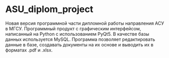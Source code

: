 # ASU_diplom_project
Новая версия программной части дипломной работы направления АСУ в МГСУ.
Программный продукт с графическим интерфейсом, написанный на Python с использованием PyQt5. 
В качестве базы данных используется MySQL.
Программа позволяет редактировать данные в базе, создавать документы на их основе и выводить их в форматах .pdf и .xlsx.
